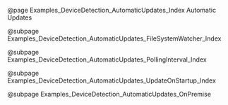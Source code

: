 @page Examples_DeviceDetection_AutomaticUpdates_Index Automatic Updates

@subpage Examples_DeviceDetection_AutomaticUpdates_FileSystemWatcher_Index

@subpage Examples_DeviceDetection_AutomaticUpdates_PollingInterval_Index

@subpage Examples_DeviceDetection_AutomaticUpdates_UpdateOnStartup_Index

@subpage Examples_DeviceDetection_AutomaticUpdates_OnPremise